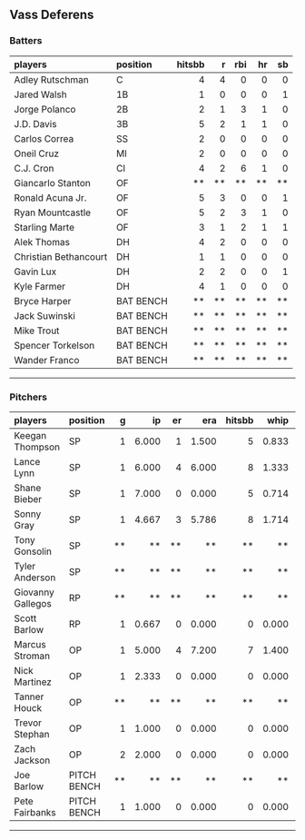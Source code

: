 ## Vass Deferens

### Batters

 
|players               |position  | hitsbb|  r| rbi| hr| sb| 
|:---------------------|:---------|------:|--:|---:|--:|--:| 
|Adley Rutschman       |C         |      4|  4|   0|  0|  0| 
|Jared Walsh           |1B        |      1|  0|   0|  0|  1| 
|Jorge Polanco         |2B        |      2|  1|   3|  1|  0| 
|J.D. Davis            |3B        |      5|  2|   1|  1|  0| 
|Carlos Correa         |SS        |      2|  0|   0|  0|  0| 
|Oneil Cruz            |MI        |      2|  0|   0|  0|  0| 
|C.J. Cron             |CI        |      4|  2|   6|  1|  0| 
|Giancarlo Stanton     |OF        |     **| **|  **| **| **| 
|Ronald Acuna Jr.      |OF        |      5|  3|   0|  0|  1| 
|Ryan Mountcastle      |OF        |      5|  2|   3|  1|  0| 
|Starling Marte        |OF        |      3|  1|   2|  1|  1| 
|Alek Thomas           |DH        |      4|  2|   0|  0|  0| 
|Christian Bethancourt |DH        |      1|  1|   0|  0|  0| 
|Gavin Lux             |DH        |      2|  2|   0|  0|  1| 
|Kyle Farmer           |DH        |      4|  1|   0|  0|  0| 
|Bryce Harper          |BAT BENCH |     **| **|  **| **| **| 
|Jack Suwinski         |BAT BENCH |     **| **|  **| **| **| 
|Mike Trout            |BAT BENCH |     **| **|  **| **| **| 
|Spencer Torkelson     |BAT BENCH |     **| **|  **| **| **| 
|Wander Franco         |BAT BENCH |     **| **|  **| **| **| 


* * *

### Pitchers

 
|players           |position    |  g|    ip| er|   era| hitsbb|  whip| so|  w| sv| 
|:-----------------|:-----------|--:|-----:|--:|-----:|------:|-----:|--:|--:|--:| 
|Keegan Thompson   |SP          |  1| 6.000|  1| 1.500|      5| 0.833|  3|  1|  0| 
|Lance Lynn        |SP          |  1| 6.000|  4| 6.000|      8| 1.333|  5|  0|  0| 
|Shane Bieber      |SP          |  1| 7.000|  0| 0.000|      5| 0.714|  8|  1|  0| 
|Sonny Gray        |SP          |  1| 4.667|  3| 5.786|      8| 1.714|  5|  0|  0| 
|Tony Gonsolin     |SP          | **|    **| **|    **|     **|    **| **| **| **| 
|Tyler Anderson    |SP          | **|    **| **|    **|     **|    **| **| **| **| 
|Giovanny Gallegos |RP          | **|    **| **|    **|     **|    **| **| **| **| 
|Scott Barlow      |RP          |  1| 0.667|  0| 0.000|      0| 0.000|  1|  0|  0| 
|Marcus Stroman    |OP          |  1| 5.000|  4| 7.200|      7| 1.400|  6|  0|  0| 
|Nick Martinez     |OP          |  1| 2.333|  0| 0.000|      0| 0.000|  5|  0|  0| 
|Tanner Houck      |OP          | **|    **| **|    **|     **|    **| **| **| **| 
|Trevor Stephan    |OP          |  1| 1.000|  0| 0.000|      0| 0.000|  2|  0|  0| 
|Zach Jackson      |OP          |  2| 2.000|  0| 0.000|      0| 0.000|  2|  0|  0| 
|Joe Barlow        |PITCH BENCH | **|    **| **|    **|     **|    **| **| **| **| 
|Pete Fairbanks    |PITCH BENCH |  1| 1.000|  0| 0.000|      0| 0.000|  2|  0|  0| 


* * *


